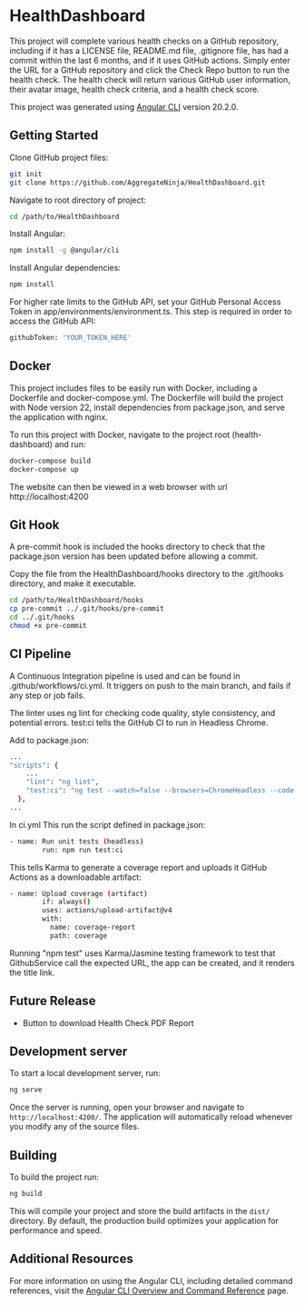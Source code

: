 # HealthDashboard

This project will complete various health checks on a GitHub repository, including if it has a LICENSE file, README.md file, .gitignore file, has had a commit within the last 6 months, and if it uses GitHub actions. Simply enter the URL for a GitHub repository and click the Check Repo button to run the health check. The health check will return various GitHub user information, their avatar image, health check criteria, and a health check score. 

This project was generated using [Angular CLI](https://github.com/angular/angular-cli) version 20.2.0.

## Getting Started

Clone GitHub project files:

```bash
git init
git clone https://github.com/AggregateNinja/HealthDashboard.git
```

Navigate to root directory of project:

```bash 
cd /path/to/HealthDashboard
```

Install Angular:

```bash 
npm install -g @angular/cli
```

Install Angular dependencies:

```bash
npm install
```

For higher rate limits to the GitHub API, set your GitHub Personal Access Token in app/environments/environment.ts. This step is required in order to access the GitHub API:

```bash
githubToken: 'YOUR_TOKEN_HERE'
```

## Docker

This project includes files to be easily run with Docker, including a Dockerfile and docker-compose.yml. The Dockerfile will build the project with Node version 22, install dependencies from package.json, and serve the application with nginx. 

To run this project with Docker, navigate to the project root (health-dashboard) and run:

```bash
docker-compose build
docker-compose up
```

The website can then be viewed in a web browser with url http://localhost:4200

## Git Hook

A pre-commit hook is included the hooks directory to check that the package.json version has been updated before allowing a commit.

Copy the file from the HealthDashboard/hooks directory to the .git/hooks directory, and make it executable. 

```bash
cd /path/to/HealthDashboard/hooks
cp pre-commit ../.git/hooks/pre-commit
cd ../.git/hooks
chmod +x pre-commit
```

## CI Pipeline

A Continuous Integration pipeline is used and can be found in .github/workflows/ci.yml. It triggers on push to the main branch, and fails if any step or job fails. 

The linter uses ng lint for checking code quality, style consistency, and potential errors. test:ci tells the GitHub CI to run in Headless Chrome.

Add to package.json:
```bash
...
"scripts": {
    ...
    "lint": "ng lint",
    "test:ci": "ng test --watch=false --browsers=ChromeHeadless --code-coverage",
  },
...
```

In ci.yml
This run the script defined in package.json:
```bash
- name: Run unit tests (headless)
        run: npm run test:ci
```

This tells Karma to generate a coverage report and uploads it GitHub Actions as a downloadable artifact:
```bash
- name: Upload coverage (artifact)
        if: always()
        uses: actions/upload-artifact@v4
        with:
          name: coverage-report
          path: coverage
```

Running "npm test" uses Karma/Jasmine testing framework to test that GithubService call the expected URL, the app can be created, and it renders the title link. 



## Future Release

- Button to download Health Check PDF Report

## Development server

To start a local development server, run:

```bash
ng serve
```

Once the server is running, open your browser and navigate to `http://localhost:4200/`. The application will automatically reload whenever you modify any of the source files.

## Building

To build the project run:

```bash
ng build
```

This will compile your project and store the build artifacts in the `dist/` directory. By default, the production build optimizes your application for performance and speed.

## Additional Resources

For more information on using the Angular CLI, including detailed command references, visit the [Angular CLI Overview and Command Reference](https://angular.dev/tools/cli) page.

